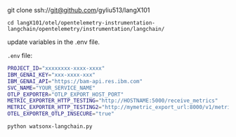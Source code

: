 git clone ssh://git@github.com/gyliu513/langX101   

```console
cd langX101/otel/opentelemetry-instrumentation-langchain/opentelemetry/instrumentation/langchain/
```

  
update variables in the .env file.  
  
`.env` file:   
```bash
PROJECT_ID="xxxxxxxx-xxxx-xxxx"
IBM_GENAI_KEY="xxx-xxxx-xxx"
IBM_GENAI_API="https://bam-api.res.ibm.com"
SVC_NAME="YOUR_SERVICE_NAME"
OTLP_EXPORTER="OTLP_EXPORT_HOST_PORT"
METRIC_EXPORTER_HTTP_TESTING="http://HOSTNAME:5000/receive_metrics"
METRIC_EXPORTER_HTTP_TESTING2="http://mymetric_export_url:8000/v1/metrics"
OTEL_EXPORTER_OTLP_INSECURE="true"
```

```console
python watsonx-langchain.py
```
